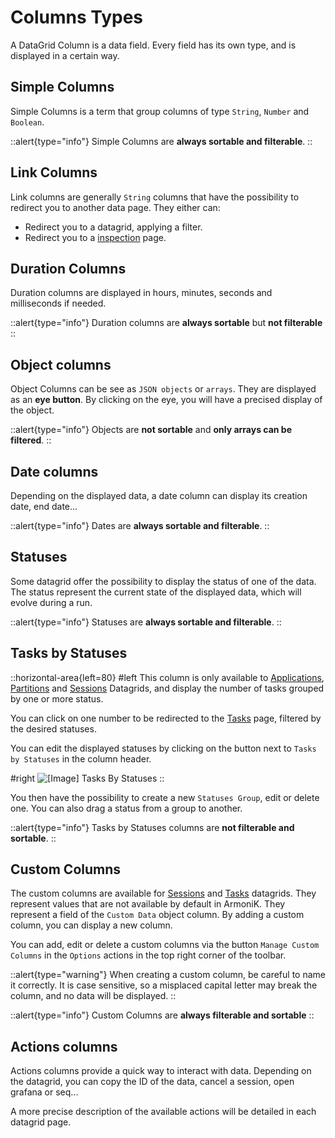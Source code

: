 # Columns Types

A DataGrid Column is a data field. Every field has its own type, and is displayed in a certain way.

## Simple Columns

Simple Columns is a term that group columns of type `String`, `Number` and `Boolean`.

::alert{type="info"}
Simple Columns are **always sortable and filterable**.
::

## Link Columns

Link columns are generally `String` columns that have the possibility to redirect you to another data page. They either can:
- Redirect you to a datagrid, applying a filter.
- Redirect you to a [inspection]() page.

## Duration Columns

Duration columns are displayed in hours, minutes, seconds and milliseconds if needed.

::alert{type="info"}
Duration columns are **always sortable** but **not filterable**
::

## Object columns

Object Columns can be see as `JSON objects` or `arrays`. They are displayed as an **eye button**. By clicking on the eye, you will have a precised display of the object.

::alert{type="info"}
Objects are **not sortable** and **only arrays can be filtered**.
::

## Date columns

Depending on the displayed data, a date column can display its creation date, end date...

::alert{type="info"}
Dates are **always sortable and filterable**.
::

## Statuses

Some datagrid offer the possibility to display the status of one of the data. The status represent the current state of the displayed data, which will evolve during a run. 

::alert{type="info"}
Statuses are **always sortable and filterable**.
::

## Tasks by Statuses

::horizontal-area{left=80}
#left
This column is only available to [Applications](../5.Data/1.Applications.md), [Partitions](../5.Data/2.Partitions.md) and [Sessions](../7.Data/3.Sessions.md) Datagrids, and display the number of tasks grouped by one or more status.

You can click on one number to be redirected to the [Tasks](../7.Data/4.Tasks.md) page, filtered by the desired statuses.

You can edit the displayed statuses by clicking on the button next to `Tasks by Statuses` in the column header.

#right
![[Image] Tasks By Statuses](/armonik-tasks-by-statuses.png) 
::

You then have the possibility to create a new `Statuses Group`, edit or delete one. You can also drag a status from a group to another.

::alert{type="info"}
Tasks by Statuses columns are **not filterable and sortable**.
::

## Custom Columns

The custom columns are available for [Sessions](../7.Data/3.Sessions.md) and [Tasks](../7.Data/4.Tasks.md) datagrids. They represent values that are not available by default in ArmoniK. They represent a field of the `Custom Data` object column. By adding a custom column, you can display a new column.

You can add, edit or delete a custom columns via the button `Manage Custom Columns` in the `Options` actions in the top right corner of the toolbar.

::alert{type="warning"}
When creating a custom column, be careful to name it correctly. It is case sensitive, so a misplaced capital letter may break the column, and no data will be displayed.
::

::alert{type="info"}
Custom Columns are **always filterable and sortable**
::

## Actions columns

Actions columns provide a quick way to interact with data. Depending on the datagrid, you can copy the ID of the data, cancel a session, open grafana or seq...

A more precise description of the available actions will be detailed in each datagrid page. 